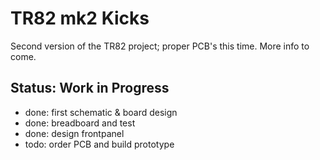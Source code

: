 # TR82 mk2 Kicks

Second version of the TR82 project; proper PCB's this time. More info to come.


## Status: Work in Progress

- done: first schematic & board design
- done: breadboard and test
- done: design frontpanel
- todo: order PCB and build prototype
